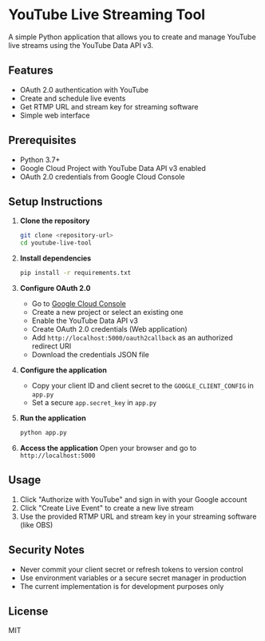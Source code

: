 # YouTube Live Streaming Tool

A simple Python application that allows you to create and manage YouTube live streams using the YouTube Data API v3.

## Features

- OAuth 2.0 authentication with YouTube
- Create and schedule live events
- Get RTMP URL and stream key for streaming software
- Simple web interface

## Prerequisites

- Python 3.7+
- Google Cloud Project with YouTube Data API v3 enabled
- OAuth 2.0 credentials from Google Cloud Console

## Setup Instructions

1. **Clone the repository**
   ```bash
   git clone <repository-url>
   cd youtube-live-tool
   ```

2. **Install dependencies**
   ```bash
   pip install -r requirements.txt
   ```

3. **Configure OAuth 2.0**
   - Go to [Google Cloud Console](https://console.cloud.google.com/)
   - Create a new project or select an existing one
   - Enable the YouTube Data API v3
   - Create OAuth 2.0 credentials (Web application)
   - Add `http://localhost:5000/oauth2callback` as an authorized redirect URI
   - Download the credentials JSON file

4. **Configure the application**
   - Copy your client ID and client secret to the `GOOGLE_CLIENT_CONFIG` in `app.py`
   - Set a secure `app.secret_key` in `app.py`

5. **Run the application**
   ```bash
   python app.py
   ```

6. **Access the application**
   Open your browser and go to `http://localhost:5000`

## Usage

1. Click "Authorize with YouTube" and sign in with your Google account
2. Click "Create Live Event" to create a new live stream
3. Use the provided RTMP URL and stream key in your streaming software (like OBS)

## Security Notes

- Never commit your client secret or refresh tokens to version control
- Use environment variables or a secure secret manager in production
- The current implementation is for development purposes only

## License

MIT
